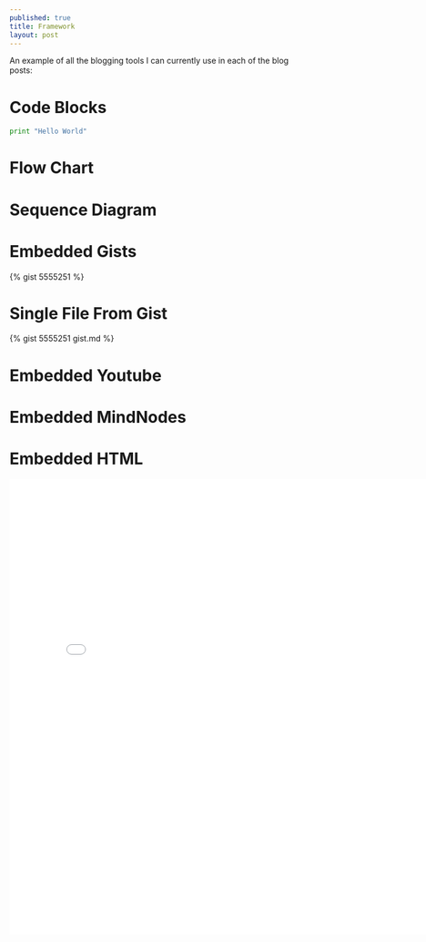 ```yaml
---
published: true
title: Framework
layout: post
---
```


An example of all the blogging tools I can currently use in each of the blog posts:


# Code Blocks
```python
print "Hello World"
```

# Flow Chart
<div id="flowchart_diagram"></div>
<script>
  var diagram = flowchart.parse(
    "st=>start: Start:>http://www.google.com[blank]" + "\n" +
    "e=>end:>http://www.google.com" + "\n" +
    "op1=>operation: My Operation" + "\n" +
    "sub1=>subroutine: My Subroutine" + "\n" +
    "cond=>condition: Yes" + "\n" +
    "or No?:>http://www.google.com" + "\n" +
    "io=>inputoutput: catch something..." + "\n" +
    "st->op1->cond" + "\n" +
    "cond(yes)->io->e" + "\n" +
    "cond(no)->sub1(right)->op1"
  );
  diagram.drawSVG('flowchart_diagram');
</script>

# Sequence Diagram
<div id="sequence_diagram"></div>
<script>
  var diagram = Diagram.parse("A->B: Message");
  diagram.drawSVG("sequence_diagram", {theme: 'hand'});
</script>

# Embedded Gists
{% gist 5555251 %}

# Single File From Gist
{% gist 5555251 gist.md %}

# Embedded Youtube
<div class="youtube" id="29MAL8pJImQ"></div>

# Embedded MindNodes
<div class="mindnode" id="hUeMkB8zxTG87BXHyJJWziGRgXTxyrTNqrk7yjYw"></div>

# Embedded HTML
<div><p align="center"><iframe width="800" height="800" src="/me.html" frameborder="0" allowfullscreen></iframe></p></div>
